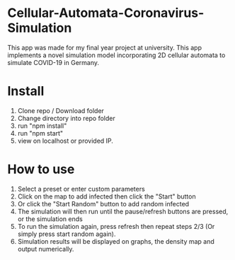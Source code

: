 # Cellular-Automata-Coronavirus-Simulation
This app was made for my final year project at university. This app implements a novel simulation model incorporating 2D cellular automata to simulate COVID-19 in Germany.

# Install
1. Clone repo / Download folder 
2. Change directory into repo folder
3. run "npm install"
4. run "npm start"
5. view on localhost or provided IP.

# How to use
1. Select a preset or enter custom parameters 
2. Click on the map to add infected then click the "Start" button
3. Or click the "Start Random" button to add random infected
4. The simulation will then run until the pause/refresh buttons are pressed, or the simulation ends
5. To run the simulation again, press refresh then repeat steps 2/3 (Or simply press start random again).
6. Simulation results will be displayed on graphs, the density map and output numerically. 
